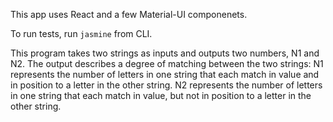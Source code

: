 This app uses React and a few Material-UI componenets.

To run tests, run `jasmine` from CLI.

This program takes two strings as inputs and outputs two numbers, N1 and N2.
The output describes a degree of matching between the two strings:
N1 represents the number of letters in one string that each match in value and in position to a letter in the other string.
N2 represents the number of letters in one string that each match in value, but not in position to a letter in the other string.
